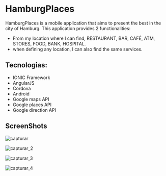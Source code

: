 # HamburgPlaces

HamburgPlaces is a mobile application that aims to present the best in the city of Hamburg. This application provides 2 functionalities:
- From my location where I can find, RESTAURANT, BAR, CAFÉ, ATM, STORES, FOOD, BANK, HOSPITAL.
- when defining any location, I can also find the same services.

## Tecnologias:
- IONIC Framework
- AngularJS
- Cordova
- Android
- Google maps API
- Google places API
- Google direction API

## ScreenShots

![capturar](https://cloud.githubusercontent.com/assets/3647246/26752866/ba70e9e2-4859-11e7-9d39-0eeb403722c7.PNG)

![capturar_2](https://cloud.githubusercontent.com/assets/3647246/26752867/c26b8c74-4859-11e7-98e5-39ef86854de4.PNG)

![capturar_3](https://cloud.githubusercontent.com/assets/3647246/26752869/c9831446-4859-11e7-86c5-b9f4644d3403.PNG)

![capturar_4](https://cloud.githubusercontent.com/assets/3647246/26752871/ce5441e8-4859-11e7-87e5-ccd9b0f3e1cb.PNG)
